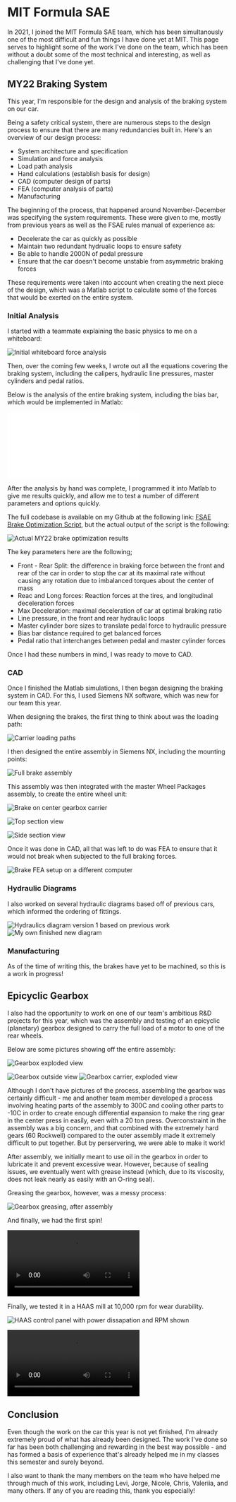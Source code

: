 # MIT Formula SAE

In 2021, I joined the MIT Formula SAE team, which has been simultanously one of the most difficult and fun things I have done yet at MIT. This page serves to highlight some of the work I've done on the team, which has been without a doubt some of the most technical and interesting, as well as challenging that I've done yet.

## MY22 Braking System

This year, I'm responsible for the design and analysis of the braking system on our car.

Being a safety critical system, there are numerous steps to the design process to ensure that there are many redundancies built in.
Here's an overview of our design process:
- System architecture and specification
- Simulation and force analysis
- Load path analysis
- Hand calculations (establish basis for design)
- CAD (computer design of parts)
- FEA (computer analysis of parts)
- Manufacturing

The beginning of the process, that happened around November-December was specifying the system requirements. These were given to me, mostly from previous years as well as the FSAE rules manual of experience as:
- Decelerate the car as quickly as possible
- Maintain two redundant hydrualic loops to ensure safety
- Be able to handle 2000N of pedal pressure
- Ensure that the car doesn't become unstable from asymmetric braking forces

These requirements were taken into account when creating the next piece of the design, which was a Matlab script to calculate some of the forces that would be exerted on the entire system.

### Initial Analysis

I started with a teammate explaining the basic physics to me on a whiteboard:

![Initial whiteboard force analysis](initialForceAnalysis.jpg)

Then, over the coming few weeks, I wrote out all the equations covering the braking system, including the calipers, hydraulic line pressures, master cylinders and pedal ratios.

Below is the analysis of the entire braking system, including the bias bar, which would be implemented in Matlab:

![Brake analysis](brakeAnalysis.pdf)

After the analysis by hand was complete, I programmed it into Matlab to give me results quickly, and allow me to test a number of different parameters and options quickly.

The full codebase is available on my Github at the following link: [FSAE Brake Optimization Script](https://github.com/aaroexxt/FSAE-Brake-Optimization), but the actual output of the script is the following:

![Actual MY22 brake optimization results](sampleOutputMatlab.png)

The key parameters here are the following;

- Front - Rear Split: the difference in braking force between the front and rear of the car in order to stop the car at its maximal rate without causing any rotation due to imbalanced torques about the center of mass
- Reac and Long forces: Reaction forces at the tires, and longitudinal deceleration forces
- Max Deceleration: maximal deceleration of car at optimal braking ratio
- Line pressure, in the front and rear hydraulic loops
- Master cylinder bore sizes to translate pedal force to hydraulic pressure
- Bias bar distance required to get balanced forces
- Pedal ratio that interchanges between pedal and master cylinder forces

Once I had these numbers in mind, I was ready to move to CAD.

### CAD

Once I finished the Matlab simulations, I then began designing the braking system in CAD. For this, I used Siemens NX software, which was new for our team this year.

When designing the brakes, the first thing to think about was the loading path:

![Carrier loading paths](carrierForcePaths.png)

I then designed the entire assembly in Siemens NX, including the mounting points:

![Full brake assembly](brakeAssembly.png)

This assembly was then integrated with the master Wheel Packages assembly, to create the entire wheel unit:

![Brake on center gearbox carrier](brakeOnCarrier.png)

![Top section view](topSection.png)

![Side section view](sideSection.png)

Once it was done in CAD, all that was left to do was FEA to ensure that it would not break when subjected to the full braking forces.

![Brake FEA setup on a different computer](brakeFEA.jpg)


### Hydraulic Diagrams

I also worked on several hydraulic diagrams based off of previous cars, which informed the ordering of fittings.

![Hydraulics diagram version 1 based on previous work](hydraulicsV1.jpeg)
![My own finished new diagram](hydraulicsV2.png)

### Manufacturing

As of the time of writing this, the brakes have yet to be machined, so this is a work in progress!

## Epicyclic Gearbox

I also had the opportunity to work on one of our team's ambitious R&D projects for this year, which was the assembly and testing of an epicyclic (planetary) gearbox designed to carry the full load of a motor to one of the rear wheels.

Below are some pictures showing off the entire assembly:

![Gearbox exploded view](gearboxExplodedView.png)

![Gearbox outside view](gearboxOutsideView.png)
![Gearbox carrier, exploded view](carrierExplodedView.png)

Although I don't have pictures of the process, assembling the gearbox was certainly difficult - me and another team member developed a process involving heating parts of the assembly to 300C and cooling other parts to -10C in order to create enough differential expansion to make the ring gear in the center press in easily, even with a 20 ton press. Overconstraint in the assembly was a big concern, and that combined with the extremely hard gears (60 Rockwell) compared to the outer assembly made it extremely difficult to put together. But by perservering, we were able to make it work!

After assembly, we initially meant to use oil in the gearbox in order to lubricate it and prevent excessive wear. However, because of sealing issues, we eventually went with grease instead (which, due to its viscosity, does not leak nearly as easily with an O-ring seal).

Greasing the gearbox, however, was a messy process:

![Gearbox greasing, after assembly](gearboxGreasing.jpg)

And finally, we had the first spin!

![First spin!](gearboxFirstSpin.mp4)

Finally, we tested it in a HAAS mill at 10,000 rpm for wear durability.

![HAAS control panel with power dissapation and RPM shown](loadsAndTesting.jpg)

![Running it in the mill](gearboxPower.mov)


## Conclusion

Even though the work on the car this year is not yet finished, I'm already extremely proud of what has already been designed. The work I've done so far has been both challenging and rewarding in the best way possible - and has formed a basis of experience that's already helped me in my classes this semester and surely beyond.

I also want to thank the many members on the team who have helped me through much of this work, including Levi, Jorge, Nicole, Chris, Valeriia, and many others. If any of you are reading this, thank you especially!